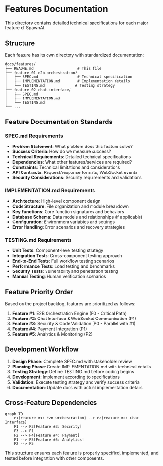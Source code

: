 # Features Documentation

This directory contains detailed technical specifications for each major feature of SpawnAI.

## Structure

Each feature has its own directory with standardized documentation:

```
docs/features/
├── README.md                    # This file
├── feature-01-e2b-orchestration/
│   ├── SPEC.md                  # Technical specification
│   ├── IMPLEMENTATION.md        # Implementation details
│   └── TESTING.md              # Testing strategy
├── feature-02-chat-interface/
│   ├── SPEC.md
│   ├── IMPLEMENTATION.md
│   └── TESTING.md
└── ...
```

## Feature Documentation Standards

### SPEC.md Requirements
- **Problem Statement**: What problem does this feature solve?
- **Success Criteria**: How do we measure success?
- **Technical Requirements**: Detailed technical specifications
- **Dependencies**: What other features/services are required?
- **Constraints**: Technical limitations and considerations
- **API Contracts**: Request/response formats, WebSocket events
- **Security Considerations**: Security requirements and validations

### IMPLEMENTATION.md Requirements
- **Architecture**: High-level component design
- **Code Structure**: File organization and module breakdown
- **Key Functions**: Core function signatures and behaviors
- **Database Schema**: Data models and relationships (if applicable)
- **Configuration**: Environment variables and settings
- **Error Handling**: Error scenarios and recovery strategies

### TESTING.md Requirements
- **Unit Tests**: Component-level testing strategy
- **Integration Tests**: Cross-component testing approach
- **End-to-End Tests**: Full workflow testing scenarios
- **Performance Tests**: Load testing and benchmarks
- **Security Tests**: Vulnerability and penetration testing
- **Manual Testing**: Human verification scenarios

## Feature Priority Order

Based on the project backlog, features are prioritized as follows:

1. **Feature #1**: E2B Orchestration Engine (P0 - Critical Path)
2. **Feature #2**: Chat Interface & WebSocket Communication (P1)
3. **Feature #3**: Security & Code Validation (P0 - Parallel with #1)
4. **Feature #4**: Payment Integration (P1)
5. **Feature #5**: Analytics & Monitoring (P2)

## Development Workflow

1. **Design Phase**: Complete SPEC.md with stakeholder review
2. **Planning Phase**: Create IMPLEMENTATION.md with technical details
3. **Testing Strategy**: Define TESTING.md before coding begins
4. **Development**: Implement according to specifications
5. **Validation**: Execute testing strategy and verify success criteria
6. **Documentation**: Update docs with actual implementation details

## Cross-Feature Dependencies

```mermaid
graph TD
    F1[Feature #1: E2B Orchestration] --> F2[Feature #2: Chat Interface]
    F1 --> F3[Feature #3: Security]
    F3 --> F1
    F2 --> F4[Feature #4: Payment]
    F1 --> F5[Feature #5: Analytics]
    F2 --> F5
```

This structure ensures each feature is properly specified, implemented, and tested before integration with other components.